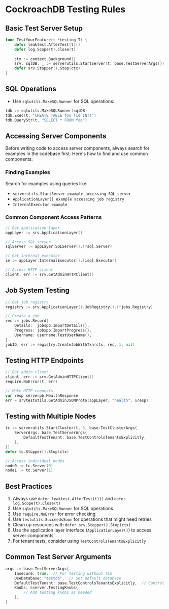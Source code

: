 # CockroachDB Testing Rules

## Basic Test Server Setup

```go
func TestYourFeature(t *testing.T) {
    defer leaktest.AfterTest(t)()
    defer log.Scope(t).Close(t)
    
    ctx := context.Background()
    srv, sqlDB, _ := serverutils.StartServer(t, base.TestServerArgs{})
    defer srv.Stopper().Stop(ctx)
}
```

## SQL Operations

- Use `sqlutils.MakeSQLRunner` for SQL operations:
```go
tdb := sqlutils.MakeSQLRunner(sqlDB)
tdb.Exec(t, "CREATE TABLE foo (id INT)")
tdb.QueryStr(t, "SELECT * FROM foo")
```

## Accessing Server Components

Before writing code to access server components, always search for examples in
the codebase first. Here's how to find and use common components:

### Finding Examples

Search for examples using queries like:
- `serverutils.StartServer example accessing SQL server`
- `ApplicationLayer() example accessing job registry`
- `InternalExecutor example`

### Common Component Access Patterns

```go
// Get application layer
appLayer := srv.ApplicationLayer()

// Access SQL server
sqlServer := appLayer.SQLServer().(*sql.Server)

// Get internal executor
ie := appLayer.InternalExecutor().(isql.Executor)

// Access HTTP client
client, err := srv.GetAdminHTTPClient()
```

## Job System Testing

```go
// Get job registry
registry := srv.ApplicationLayer().JobRegistry().(*jobs.Registry)

// Create a job
rec := jobs.Record{
    Details:  jobspb.ImportDetails{},
    Progress: jobspb.ImportProgress{},
    Username: username.TestUserName(),
}
jobID, err := registry.CreateJobWithTxn(ctx, rec, 1, nil)
```

## Testing HTTP Endpoints

```go
// Get admin client
client, err := srv.GetAdminHTTPClient()
require.NoError(t, err)

// Make HTTP requests
var resp serverpb.HealthResponse
err = srvtestutils.GetAdminJSONProto(appLayer, "health", &resp)
```

## Testing with Multiple Nodes

```go
tc := serverutils.StartCluster(t, 3, base.TestClusterArgs{
    ServerArgs: base.TestServerArgs{
        DefaultTestTenant: base.TestControlsTenantsExplicitly,
    },
})
defer tc.Stopper().Stop(ctx)

// Access individual nodes
node0 := tc.Server(0)
node1 := tc.Server(1)
```

## Best Practices

1. Always use `defer leaktest.AfterTest(t)()` and `defer log.Scope(t).Close(t)`
2. Use `sqlutils.MakeSQLRunner` for SQL operations
3. Use `require.NoError` for error checking
4. Use `testutils.SucceedsSoon` for operations that might need retries
5. Clean up resources with `defer srv.Stopper().Stop(ctx)`
6. Use the application layer interface (`ApplicationLayer()`) to access server components
7. For tenant tests, consider using `TestControlsTenantsExplicitly`

## Common Test Server Arguments

```go
args := base.TestServerArgs{
    Insecure: true,  // For testing without TLS
    UseDatabase: "testdb",  // Set default database
    DefaultTestTenant: base.TestControlsTenantsExplicitly,  // Control tenant behavior
    Knobs: &server.TestingKnobs{
        // Add testing knobs as needed
    },
}
```
